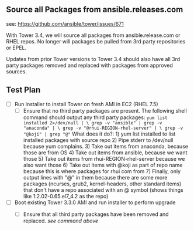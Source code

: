 
Source all Packages from ansible.releases.com
---------------------------------------------

see: https://github.com/ansible/tower/issues/671

With Tower 3.4, we will source all packages from ansible.release.com or RHEL repos.
No longer will packages be pulled from 3rd party repositories or EPEL.

Updates from prior Tower versions to Tower 3.4 should also have all 3rd party
packages removed and replaced with packages from approved sources.

Test Plan
----------

- [ ] Run installer to install Tower on fresh AMI in EC2 (RHEL 7.5)
  - [ ] Ensure that no third party packages are present.
         The following shell command should output any third party packages:
        ```
        yum list installed 2>/dev/null | \
        grep -v "ansible" | grep -v "anaconda" | \
        grep -v "@rhui-REGION-rhel-server" | \
        grep -v "@koji" | grep "@"
        ```
        What does it do?:
        1) yum list installed to list installed packages with source repo
        2) Pipe stderr to /dev/null because yum complains.
        3) Take out items from anaconda, because those are from OS
        4) Take out items from ansible, because we want those
        5) Take out items from rhui-REGION-rhel-server because we also want those
        6) Take out items with @koji as part of repo name because this is where packages for rhui com from
        7) Finally, only output lines with "@" in them because there are some more packages
           (ncurses, grub2, kernel-headers, other standard items) that don't have a
           repo associated with an @ symbol (shows things like 1:2.02-0.65.el7_4.2 as the repo)

- [ ] Boot existing Tower 3.3.0 AMI and run installer to perform upgrade
  - [ ] Ensure that all third party packages have been removed and replaced.
         *see command above*

